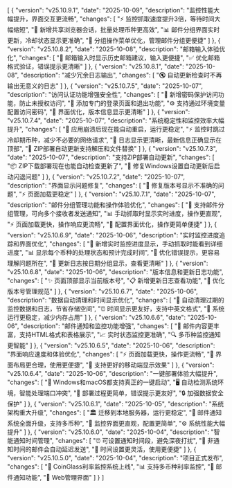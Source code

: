[
  {
    "version": "v25.10.9.1",
    "date": "2025-10-09",
    "description": "监控性能大幅提升，界面交互更流畅",
    "changes": [
      "⚡ 监控抓取速度提升3倍，等待时间大幅缩短",
      "🔄 新增共享浏览器会话，批量处理币种更高效",
      "📊 邮件分组界面实时更新，冷却状态显示更准确",
      "🎯 分组操作菜单优化，管理邮件分组更便捷"
    ]
  },
  {
    "version": "v25.10.8.2",
    "date": "2025-10-08",
    "description": "邮箱输入体验优化",
    "changes": [
      "📧 邮箱输入时显示历史邮箱建议，输入更便捷",
      "✅ 优化邮箱格式验证，错误提示更清晰"
    ]
  },
  {
    "version": "v25.10.8.1",
    "date": "2025-10-08",
    "description": "减少冗余日志输出",
    "changes": [
      "🔇 自动更新检查时不再输出无意义的日志"
    ]
  },
  {
    "version": "v25.10.7.5",
    "date": "2025-10-07",
    "description": "访问认证功能增强安全性",
    "changes": [
      "🔐 新增密码保护访问功能，防止未授权访问",
      "🚪 添加专门的登录页面和退出功能",
      "⚙️ 支持通过环境变量配置访问密码",
      "📱 界面优化，版本信息显示更清晰"
    ]
  },
  {
    "version": "v25.10.7.4",
    "date": "2025-10-07",
    "description": "系统稳定性和监控效率大幅提升",
    "changes": [
      "🔄 应用崩溃后现在能自动重启，运行更稳定",
      "⚡ 监控时跳过冷却期币种，减少不必要的网络请求",
      "📝 日志显示更清晰，最新信息正确显示在顶部",
      "🔧 ZIP部署自动更新支持解压和文件替换"
    ]
  },
  {
    "version": "v25.10.7.3",
    "date": "2025-10-07",
    "description": "支持ZIP部署自动更新",
    "changes": [
      "📦 ZIP下载部署现在也能自动检查更新了",
      "🔧 修复Windows设置自动更新后启动闪退问题"
    ]
  },
  {
    "version": "v25.10.7.2",
    "date": "2025-10-07",
    "description": "界面显示问题修复",
    "changes": [
      "🐛 修复版本号显示不准确的问题",
      "⚡ 页面加载更稳定"
    ]
  },
  {
    "version": "v25.10.7.1",
    "date": "2025-10-07",
    "description": "邮件分组管理功能和操作体验优化",
    "changes": [
      "📧 支持邮件分组管理，可向多个接收者发送通知",
      "📊 手动抓取时显示实时进度，操作更直观",
      "⚡ 页面加载更快，操作响应更流畅",
      "🔧 配置界面优化，操作更简单便捷"
    ]
  },
  {
    "version": "v25.10.6.9",
    "date": "2025-10-06",
    "description": "实时监控进度追踪和界面优化",
    "changes": [
      "🎯 新增实时监控进度显示，手动抓取时能看到详细进度",
      "📊 显示每个币种的处理状态和预计完成时间",
      "💬 优化错误提示，更容易理解问题所在",
      "📱 更新日志按日期分组显示，查看更清晰"
    ]
  },
  {
    "version": "v25.10.6.8",
    "date": "2025-10-06",
    "description": "版本信息和更新日志功能",
    "changes": [
      "✨ 页面顶部显示当前版本号",
      "📋 新增更新日志查看功能",
      "🔧 优化版本号管理规范"
    ]
  },
  {
    "version": "v25.10.6.7",
    "date": "2025-10-06",
    "description": "数据自动清理和时间显示优化",
    "changes": [
      "🧹 自动清理过期的监控数据和日志，节省存储空间",
      "⏰ 时间显示更友好，支持中英文格式",
      "🔄 系统运行更稳定，减少内存占用"
    ]
  },
  {
    "version": "v25.10.6.6",
    "date": "2025-10-06",
    "description": "邮件通知和监控功能增强",
    "changes": [
      "📧 邮件内容更丰富，支持HTML格式和表格展示",
      "📈 实时状态监控更准确",
      "🔍 多币种监控通知更智能"
    ]
  },
  {
    "version": "v25.10.6.5",
    "date": "2025-10-06",
    "description": "界面响应速度和体验优化",
    "changes": [
      "⚡ 页面加载更快，操作更流畅",
      "🎨 界面布局更合理，使用更便捷",
      "📱 支持更好的移动端显示效果"
    ]
  },
  {
    "version": "v25.10.6.4",
    "date": "2025-10-06",
    "description": "一键部署体验大幅提升",
    "changes": [
      "🚀 Windows和macOS都支持真正的一键启动",
      "🖥️ 自动检测系统环境，智能处理端口冲突",
      "🔧 部署过程更简单，错误提示更友好",
      "🔒 加强数据安全保护"
    ]
  },
  {
    "version": "v25.10.6.1",
    "date": "2025-10-05",
    "description": "系统架构重大升级",
    "changes": [
      "🏛️ 迁移到本地服务器，运行更稳定",
      "📧 邮件通知系统全面升级，支持多币种",
      "🎨 监控界面更直观，配置更简单",
      "⚙️ 系统性能大幅提升"
    ]
  },
  {
    "version": "v25.10.6.0",
    "date": "2025-10-04",
    "description": "智能通知时间管理",
    "changes": [
      "⏰ 可设置通知时间段，避免深夜打扰",
      "🔄 非通知时间的邮件会自动延迟发送",
      "📅 时间设置更灵活，使用更便捷"
    ]
  },
  {
    "version": "v25.10.5.0",
    "date": "2025-10-04",
    "description": "项目正式发布",
    "changes": [
      "🎉 CoinGlass利率监控系统上线",
      "📊 支持多币种利率监控",
      "📧 邮件通知功能",
      "📱 Web管理界面"
    ]
  }
]
